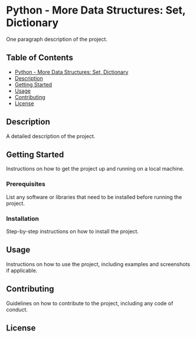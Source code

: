 # Python - More Data Structures: Set, Dictionary

One paragraph description of the project.

## Table of Contents

- [Python - More Data Structures: Set, Dictionary](#project-title)
- [Description](#description)
- [Getting Started](#getting-started)
- [Usage](#usage)
- [Contributing](#contributing)
- [License](#license)

## Description

A detailed description of the project.

## Getting Started

Instructions on how to get the project up and running on a local machine.

### Prerequisites

List any software or libraries that need to be installed before running the project.

### Installation

Step-by-step instructions on how to install the project.

## Usage

Instructions on how to use the project, including examples and screenshots if applicable.

## Contributing

Guidelines on how to contribute to the project, including any code of conduct.

## License

